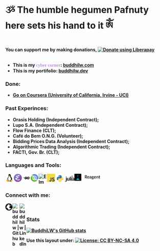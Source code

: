 <link rel='stylesheet' href='//cdn.jsdelivr.net/npm/hack-font@3.3.0/build/web/hack-subset.css'>

# ૐ The humble hegumen Pafnuty here sets his hand to it ༀ

<div>
<b> You can support me by making donations,<b> <noscript><a href="https://liberapay.com/BuddhiLittleWhite/donate"><img alt="Donate using Liberapay" src="https://liberapay.com/assets/widgets/donate.svg"></a></noscript>
<br />
<br />
</div>


- This is my <span style="color:#bf8ae2; font-family: 'Hack, monospace';">cyber corner</span>: [buddhilw.com](https://www.buddhilw.com/)
- This is my portifolio: [buddhilw.dev](https://www.buddhilw.dev/)

### Done:

- [Go on Coursera (University of California, Irvine - UCI)](https://github.com/BuddhiLW/GoCoursera)

### Past Experinces:
- Orasis Holding (Independent Contract);
- Lupo S.A. (Independent Contract);
- Flow Finance (CLT);
- Café do Bem O.N.G. (Volunteer);
- Bidding Prices Data Analysis (Independent Contract);
- Algorithmic Trading (Independent Contract);
- FACTI, Gov. Br. (CLT);

<!-- 
### My status

[![Anurag's GitHub stats](https://github-readme-stats.vercel.app/api?username=BuddhiLW)](https://github.com/anuraghazra/github-readme-stats) -->

### Languages and Tools:

[<img align="left" alt="GNU/Linux" width="26px" src="https://raw.githubusercontent.com/github/explore/80688e429a7d4ef2fca1e82350fe8e3517d3494d/topics/linux/linux.png" />][github]

<!-- <span class="fl-artix"></span> -->

[<img align="left" alt="Emacs" width="26px" src="https://raw.githubusercontent.com/github/explore/80688e429a7d4ef2fca1e82350fe8e3517d3494d/topics/emacs/emacs.png" />][github]
[<img align="left" alt="Clojure" width="26px" src="https://raw.githubusercontent.com/github/explore/80688e429a7d4ef2fca1e82350fe8e3517d3494d/topics/go/go.png" />][github]
[<img align="left" alt="Clojure" width="26px" src="https://raw.githubusercontent.com/github/explore/80688e429a7d4ef2fca1e82350fe8e3517d3494d/topics/clojure/clojure.png" />][github]
[<img align="left" alt="Elm" width="26px" src="https://avatars.githubusercontent.com/u/20698192?s=200&v=4" />][github]
[<img align="left" alt="JavaScript" width="26px" src="https://raw.githubusercontent.com/github/explore/80688e429a7d4ef2fca1e82350fe8e3517d3494d/topics/javascript/javascript.png" />][github]
[<img align="left" alt="Python" width="30px" src="https://raw.githubusercontent.com/github/explore/80688e429a7d4ef2fca1e82350fe8e3517d3494d/topics/python/python.png" />][github]

[<img align="left" alt="Julia" width="30px" src="https://raw.githubusercontent.com/github/explore/49e13f12be05e7e3f3616bb7a5030d70b259f320/topics/julia/julia.png" />][github]

[<img align="left" alt="Reagent" width="90px" src="https://github.com/reagent-project/reagent/raw/master/logo/logo-text.png" />][github]
<br />
<br />

### Connect with me:

[<img align="left" alt="buddhilw.com" width="22px" src="https://raw.githubusercontent.com/iconic/open-iconic/master/svg/globe.svg" />][website]
[<img align="left" alt="buddhilw | Github" width="22px" src="https://cdn.jsdelivr.net/npm/simple-icons@v4/icons/github.svg"/>][github]
[<img align="left" alt="buddhilw | LinkedIn" width="22px" src="https://cdn.jsdelivr.net/npm/simple-icons@v4/icons/linkedin.svg" />][linkedin]
<br />

[website]: https://buddhilw.com
[linkedin]: https://www.linkedin.com/in/pedro-g-branquinho/
[github]: https://github.com/BuddhiLW

### Stats
[![BuddhiLW's GitHub stats](https://github-readme-stats.vercel.app/api?username=BuddhiLW&show_icons=true&theme=dracula)](https://github.com/anuraghazra/github-readme-stats)

Use this layout under:
[![License: CC BY-NC-SA 4.0](https://img.shields.io/badge/License-CC%20BY--NC--SA%204.0-lightgrey.svg)](https://creativecommons.org/licenses/by-nc-sa/4.0/)
